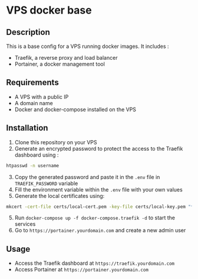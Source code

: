 # VPS docker base

## Description
This is a base config for a VPS running docker images. It includes :
- Traefik, a reverse proxy and load balancer
- Portainer, a docker management tool

## Requirements
- A VPS with a public IP
- A domain name
- Docker and docker-compose installed on the VPS

## Installation
1. Clone this repository on your VPS
2. Generate an encrypted password to protect the access to the Traefik dashboard using :
```bash
htpasswd -n username
```
3. Copy the generated password and paste it in the `.env` file in `TRAEFIK_PASSWORD` variable
4. Fill the environment variable within the `.env` file with your own values
5. Generate the local certificates using:
```bash
mkcert -cert-file certs/local-cert.pem -key-file certs/local-key.pem "*.docker.localhost" "*.local"
```
5. Run `docker-compose up -f docker-compose.traefik -d` to start the services
6. Go to `https://portainer.yourdomain.com` and create a new admin user

## Usage
- Access the Traefik dashboard at `https://traefik.yourdomain.com`
- Access Portainer at `https://portainer.yourdomain.com`
